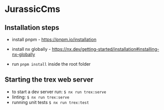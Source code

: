 # JurassicCms

## Installation steps

- install pnpm - https://pnpm.io/installation
- install nx globally - https://nx.dev/getting-started/installation#installing-nx-globally

- run `pnpm install` inside the root folder

## Starting the trex web server

- to start a dev server run: `$ nx run trex:serve`
- linting: `$ nx run trex:serve`
- running unit tests `$ nx run trex:test`
